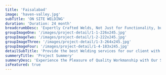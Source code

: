 ```yaml
---
title: 'Faisalabad'
image: 'haven-valley.jpg'
subTitle: 'ON SITE WELDING'
duration: 'Duration: 24 month'
breadcrumbDesc: 'Expertly Crafted Welds, Not Just for Functionality, but for Enduring Beauty. Our Dedicated Team Ensures Precision in Every Joint, Turning Your Visions into Reality.'
groupImageOne: '/images/project-detail/1-1-226x245.jpg'
groupImageTwo: '/images/project-detail/1-2-222x245.jpg'
groupImageThree: '/images/project-detail/1-3-264x245.jpg'
groupImageFour: '/images/project-detail/1-4-183x245.jpg'
detailSubTitle: 'Provide the best Welding services for our client with their satisfaction we have expert team, modern equipments and quality materials'
summeryTitle: 'Project Summery'
summeryDesc: 'Experience the Pleasure of Quality Workmanship with Our Specialized Welding Solutions. Our commitment goes beyond functionality; we strive to create welds that stand the test of time, enhancing both form and function. With our meticulous attention to detail and dedication to perfection, we guarantee results that exceed your expectations.'
isFeatured: true
---
```

